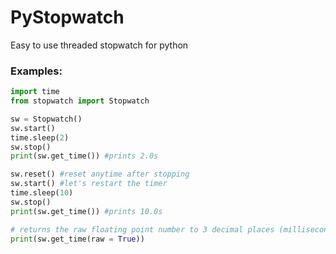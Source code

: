 # PyStopwatch

Easy to use threaded stopwatch for python

### Examples:

```python
import time
from stopwatch import Stopwatch

sw = Stopwatch()
sw.start()
time.sleep(2)
sw.stop()
print(sw.get_time()) #prints 2.0s

sw.reset() #reset anytime after stopping
sw.start() #let's restart the timer
time.sleep(10)
sw.stop()
print(sw.get_time()) #prints 10.0s

# returns the raw floating point number to 3 decimal places (milliseconds)
print(sw.get_time(raw = True))
```